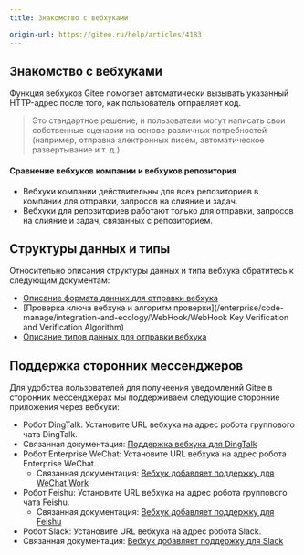 ```yaml
---
title: Знакомство с вебхуками

origin-url: https://gitee.ru/help/articles/4183
---
```


## Знакомство с вебхуками

Функция вебхуков Gitee помогает автоматически вызывать указанный HTTP-адрес после того, как пользователь отправляет код.

> Это стандартное решение, и пользователи могут написать свои собственные сценарии на основе различных потребностей (например, отправка электронных писем, автоматическое развертывание и т. д.).

#### Сравнение вебхуков компании и вебхуков репозитория

- Вебхуки компании действительны для всех репозиториев в компании для отправки, запросов на слияние и задач.
- Вебхуки для репозиториев работают только для отправки, запросов на слияние и задач, связанных с репозиторием.

## Структуры данных и типы

Относительно описания структуры данных и типа вебхука обратитесь к следующим документам:

- [Описание формата данных для отправки вебхука](/enterprise/code-manage/integration-ecosystem/webhook/webhook-push-data-format-description)
- [Проверка ключа вебхука и алгоритм проверки](/enterprise/code-manage/integration-and-ecology/WebHook/WebHook Key Verification and Verification Algorithm)
- [Описание типов данных для отправки вебхука](/enterprise/code-manage/integration-and-ecology/WebHook/WebHook%20Push%20Data%20Type%20Description)

## Поддержка сторонних мессенджеров

Для удобства пользователей для получеения уведомлений Gitee в сторонних мессенджерах мы поддерживаем следующие сторонние приложения через вебхуки:

- Робот DingTalk: Установите URL вебхука на адрес робота группового чата DingTalk.
- Связанная документация: [Поддержка вебхука для DingTalk](/enterprise/code-manage/integration-and-ecosystem/webhook/webhook-dingtalk-support)
- Робот Enterprise WeChat: Установите URL вебхука на адрес робота Enterprise WeChat.
  - Связанная документация: [Вебхук добавляет поддержку для WeChat Work](/enterprise/code-manage/integration-and-ecosystem/webhook/webhook-support-for-wechat-work)
- Робот Feishu: Установите URL вебхука на адрес робота группового чата Feishu.
  - Связанная документация: [Вебхук добавляет поддержку для Feishu](/enterprise/code-manage/integration-ecosystem/WebHook/WebHook%20support-for-feishu-robot)
- Робот Slack: Установите URL вебхука на адрес робота Slack.
- Cвязанная документация: [Вебхук добавляет поддержку для Slack](/enterprise/code-manage/integration-and-ecology/webhook/webhook-for-slack)